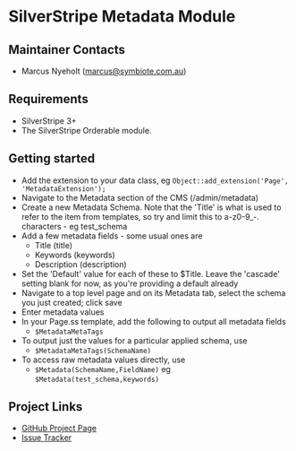 # SilverStripe Metadata Module

## Maintainer Contacts

* Marcus Nyeholt (<marcus@symbiote.com.au>)

## Requirements

* SilverStripe 3+
* The SilverStripe Orderable module.

## Getting started

* Add the extension to your data class, eg `Object::add_extension('Page', 'MetadataExtension');`
* Navigate to the Metadata section of the CMS (/admin/metadata)
* Create a new Metadata Schema. Note that the 'Title' is what is used to refer to the item from templates, so try and 
  limit this to a-z0-9_-. characters - eg test_schema
* Add a few metadata fields - some usual ones are
  * Title (title)
  * Keywords (keywords)
  * Description (description)
* Set the 'Default' value for each of these to $Title. Leave the 'cascade' setting blank for now, as you're providing
  a default already
* Navigate to a top level page and on its Metadata tab, select the schema you just created; click save
* Enter metadata values
* In your Page.ss template, add the following to output all metadata fields
  * `$MetadataMetaTags` 
* To output just the values for a particular applied schema, use
  * `$MetadataMetaTags(SchemaName)`
* To access raw metadata values directly, use
  * `$Metadata(SchemaName,FieldName)` eg `$Metadata(test_schema,keywords)`

## Project Links
* [GitHub Project Page](https://github.com/ajshort/silverstripe-metadata)
* [Issue Tracker](https://github.com/ajshort/silverstripe-metadata/issues)
